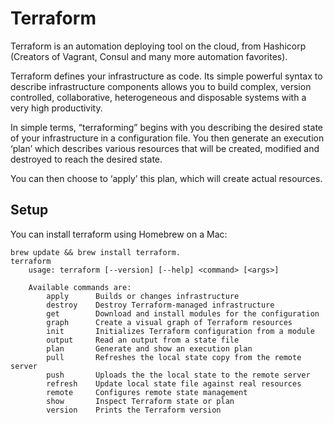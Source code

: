 # Terraform 

Terraform is an automation deploying tool on the cloud, 
from Hashicorp (Creators of Vagrant, Consul
and many more automation favorites).


Terraform defines your infrastructure as code. 
Its simple powerful syntax to describe infrastructure components 
allows you to build complex, version controlled, 
collaborative, heterogeneous and disposable systems with a very high productivity.

In simple terms, “terraforming” begins with you describing the desired state of your infrastructure in a configuration file.
You then generate an execution ‘plan’ which describes various resources that will be created, 
modified and destroyed to reach the desired state.

You can then choose to ‘apply’ this plan, which will create actual resources.

## Setup

You can install terraform using Homebrew on a Mac: 
```console
brew update && brew install terraform.
terraform
    usage: terraform [--version] [--help] <command> [<args>]

    Available commands are:
        apply      Builds or changes infrastructure
        destroy    Destroy Terraform-managed infrastructure
        get        Download and install modules for the configuration
        graph      Create a visual graph of Terraform resources
        init       Initializes Terraform configuration from a module
        output     Read an output from a state file
        plan       Generate and show an execution plan
        pull       Refreshes the local state copy from the remote server
        push       Uploads the the local state to the remote server
        refresh    Update local state file against real resources
        remote     Configures remote state management
        show       Inspect Terraform state or plan
        version    Prints the Terraform version
```





